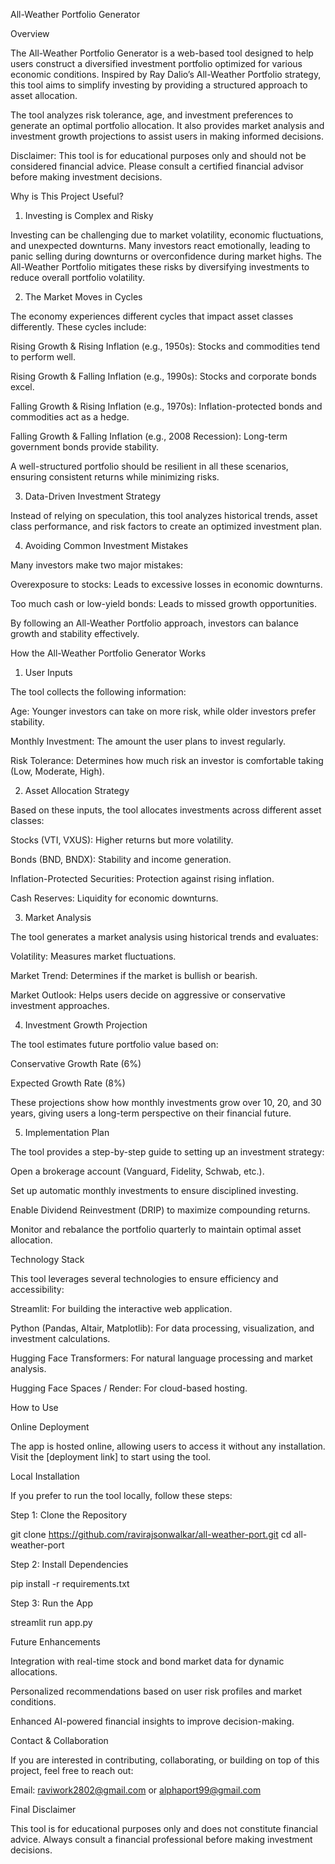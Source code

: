 All-Weather Portfolio Generator

Overview

The All-Weather Portfolio Generator is a web-based tool designed to help users construct a diversified investment portfolio optimized for various economic conditions. Inspired by Ray Dalio’s All-Weather Portfolio strategy, this tool aims to simplify investing by providing a structured approach to asset allocation.

The tool analyzes risk tolerance, age, and investment preferences to generate an optimal portfolio allocation. It also provides market analysis and investment growth projections to assist users in making informed decisions.

Disclaimer: This tool is for educational purposes only and should not be considered financial advice. Please consult a certified financial advisor before making investment decisions.

Why is This Project Useful?

1. Investing is Complex and Risky

Investing can be challenging due to market volatility, economic fluctuations, and unexpected downturns. Many investors react emotionally, leading to panic selling during downturns or overconfidence during market highs. The All-Weather Portfolio mitigates these risks by diversifying investments to reduce overall portfolio volatility.

2. The Market Moves in Cycles

The economy experiences different cycles that impact asset classes differently. These cycles include:

Rising Growth & Rising Inflation (e.g., 1950s): Stocks and commodities tend to perform well.

Rising Growth & Falling Inflation (e.g., 1990s): Stocks and corporate bonds excel.

Falling Growth & Rising Inflation (e.g., 1970s): Inflation-protected bonds and commodities act as a hedge.

Falling Growth & Falling Inflation (e.g., 2008 Recession): Long-term government bonds provide stability.

A well-structured portfolio should be resilient in all these scenarios, ensuring consistent returns while minimizing risks.

3. Data-Driven Investment Strategy

Instead of relying on speculation, this tool analyzes historical trends, asset class performance, and risk factors to create an optimized investment plan.

4. Avoiding Common Investment Mistakes

Many investors make two major mistakes:

Overexposure to stocks: Leads to excessive losses in economic downturns.

Too much cash or low-yield bonds: Leads to missed growth opportunities.

By following an All-Weather Portfolio approach, investors can balance growth and stability effectively.

How the All-Weather Portfolio Generator Works

1. User Inputs

The tool collects the following information:

Age: Younger investors can take on more risk, while older investors prefer stability.

Monthly Investment: The amount the user plans to invest regularly.

Risk Tolerance: Determines how much risk an investor is comfortable taking (Low, Moderate, High).

2. Asset Allocation Strategy

Based on these inputs, the tool allocates investments across different asset classes:

Stocks (VTI, VXUS): Higher returns but more volatility.

Bonds (BND, BNDX): Stability and income generation.

Inflation-Protected Securities: Protection against rising inflation.

Cash Reserves: Liquidity for economic downturns.

3. Market Analysis

The tool generates a market analysis using historical trends and evaluates:

Volatility: Measures market fluctuations.

Market Trend: Determines if the market is bullish or bearish.

Market Outlook: Helps users decide on aggressive or conservative investment approaches.

4. Investment Growth Projection

The tool estimates future portfolio value based on:

Conservative Growth Rate (6%)

Expected Growth Rate (8%)

These projections show how monthly investments grow over 10, 20, and 30 years, giving users a long-term perspective on their financial future.

5. Implementation Plan

The tool provides a step-by-step guide to setting up an investment strategy:

Open a brokerage account (Vanguard, Fidelity, Schwab, etc.).

Set up automatic monthly investments to ensure disciplined investing.

Enable Dividend Reinvestment (DRIP) to maximize compounding returns.

Monitor and rebalance the portfolio quarterly to maintain optimal asset allocation.

Technology Stack

This tool leverages several technologies to ensure efficiency and accessibility:

Streamlit: For building the interactive web application.

Python (Pandas, Altair, Matplotlib): For data processing, visualization, and investment calculations.

Hugging Face Transformers: For natural language processing and market analysis.

Hugging Face Spaces / Render: For cloud-based hosting.

How to Use

Online Deployment

The app is hosted online, allowing users to access it without any installation. Visit the [deployment link] to start using the tool.

Local Installation

If you prefer to run the tool locally, follow these steps:

Step 1: Clone the Repository

git clone https://github.com/ravirajsonwalkar/all-weather-port.git
cd all-weather-port

Step 2: Install Dependencies

pip install -r requirements.txt

Step 3: Run the App

streamlit run app.py

Future Enhancements

Integration with real-time stock and bond market data for dynamic allocations.

Personalized recommendations based on user risk profiles and market conditions.

Enhanced AI-powered financial insights to improve decision-making.

Contact & Collaboration

If you are interested in contributing, collaborating, or building on top of this project, feel free to reach out:

Email: raviwork2802@gmail.com or alphaport99@gmail.com

Final Disclaimer

This tool is for educational purposes only and does not constitute financial advice. Always consult a financial professional before making investment decisions.

